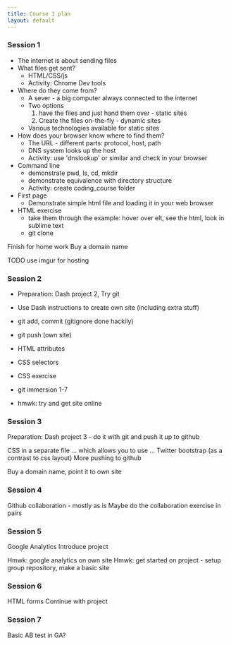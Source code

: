 ```yaml
---
title: Course 1 plan
layout: default
---
```


### Session 1

* The internet is about sending files
* What files get sent?
    * HTML/CSS/js
    * Activity: Chrome Dev tools
* Where do they come from?
    * A sever - a big computer always connected to the internet
    * Two options
        1. have the files and just hand them over - static sites
        2. Create the files on-the-fly - dynamic sites
    * Various technologies available for static sites
* How does your browser know where to find them?
    * The URL - different parts: protocol, host, path
    * DNS system looks up the host
    * Activity: use 'dnslookup' or similar and check in your browser
* Command line
    * demonstrate pwd, ls, cd, mkdir
    * demonstrate equivalence with directory structure
    * Activity: create coding_course folder
* First page
    * Demonstrate simple html file and loading it in your web browser
* HTML exercise
    * take them through the example: hover over elt, see the html, look in sublime text
    * git clone

Finish for home work
Buy a domain name

TODO use imgur for hosting

### Session 2

* Preparation: Dash project 2, Try git
* Use Dash instructions to create own site (including extra stuff)

* git add, commit (gitignore done hackily)
* git push (own site)
* HTML attributes
* CSS selectors
* CSS exercise

* git immersion 1-7
* hmwk: try and get site online

### Session 3

Preparation: Dash project 3 - do it with git and push it up to github

CSS in a separate file ... which allows you to use ...
Twitter bootstrap (as a contrast to css layout)
More pushing to github

Buy a domain name, point it to own site

### Session 4

Github collaboration - mostly as is
Maybe do the collaboration exercise in pairs

### Session 5

Google Analytics
Introduce project

Hmwk: google analytics on own site
Hmwk: get started on project - setup group repository, make a basic site

### Session 6

HTML forms
Continue with project

### Session 7

Basic AB test in GA?

